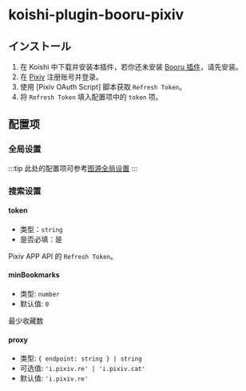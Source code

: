 # koishi-plugin-booru-pixiv

## インストール

1. 在 Koishi 中下载并安装本插件，若你还未安装 [Booru 插件](../index.md)，请先安装。
2. 在 [Pixiv](https://www.pixiv.net/) 注册账号并登录。
3. 使用 [Pixiv OAuth Script] 脚本获取 `Refresh Token`。
4. 将 `Refresh Token` 填入配置项中的 `token` 项。

## 配置项

### 全局设置

:::tip
此处的配置项可参考[图源全局设置](../config#图源全局设置)
:::

### 搜索设置

#### token

- 类型：`string`
- 是否必填：是

Pixiv APP API 的 `Refresh Token`。

#### minBookmarks

- 类型: `number`
- 默认值: `0`

最少收藏数

#### proxy

- 类型: `{ endpoint: string } | string`
- 可选值: `'i.pixiv.re' | 'i.pixiv.cat'`
- 默认值: `'i.pixiv.re'`
